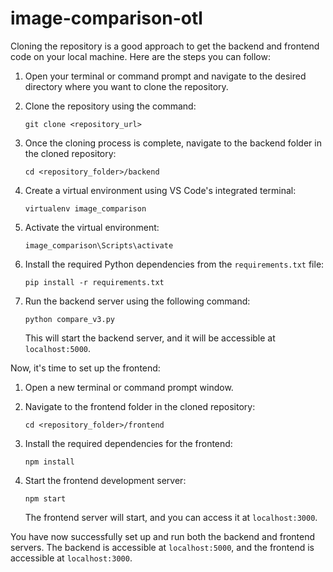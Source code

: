 # image-comparison-otl

Cloning the repository is a good approach to get the backend and frontend code on your local machine. Here are the steps you can follow:

1. Open your terminal or command prompt and navigate to the desired directory where you want to clone the repository.

2. Clone the repository using the command:
   ```
   git clone <repository_url>
   ```

3. Once the cloning process is complete, navigate to the backend folder in the cloned repository:
   ```
   cd <repository_folder>/backend
   ```

4. Create a virtual environment using VS Code's integrated terminal:
   ```
   virtualenv image_comparison
   ```

5. Activate the virtual environment:
   ```
   image_comparison\Scripts\activate
   ```

6. Install the required Python dependencies from the `requirements.txt` file:
   ```
   pip install -r requirements.txt
   ```

7. Run the backend server using the following command:
   ```
   python compare_v3.py
   ```

   This will start the backend server, and it will be accessible at `localhost:5000`.

Now, it's time to set up the frontend:

1. Open a new terminal or command prompt window.

2. Navigate to the frontend folder in the cloned repository:
   ```
   cd <repository_folder>/frontend
   ```

3. Install the required dependencies for the frontend:
   ```
   npm install
   ```

4. Start the frontend development server:
   ```
   npm start
   ```

   The frontend server will start, and you can access it at `localhost:3000`.

You have now successfully set up and run both the backend and frontend servers. The backend is accessible at `localhost:5000`, and the frontend is accessible at `localhost:3000`.




